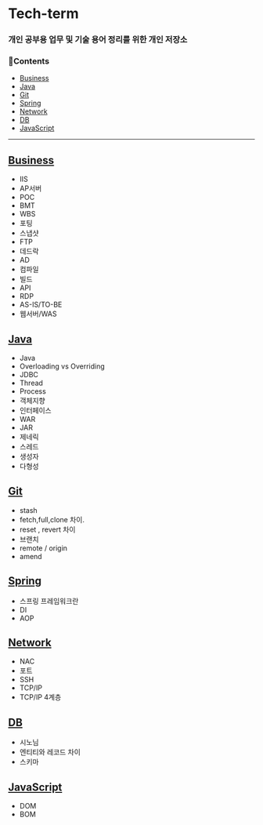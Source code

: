 # Tech-term

### 개인 공부용 업무 및 기술 용어 정리를 위한 개인 저장소

### 📘Contents
- [Business](#Business)
- [Java](#Java)
- [Git](#Git)
- [Spring](#Spring)
- [Network](#Network)
- [DB](#DB)
- [JavaScript](#JavaScript)

---

## [Business](/contents/business.md)
- IIS
- AP서버 
- POC 
- BMT
- WBS
- 포팅
- 스냅샷
- FTP
- 데드락
- AD
- 컴파일
- 빌드
- API
- RDP 
- AS-IS/TO-BE
- 웹서버/WAS



## [Java](/contents/java.md)
- Java
- Overloading vs Overriding
- JDBC
- Thread 
- Process
- 객체지향
- 인터페이스
- WAR
- JAR
- 제네릭
- 스레드
- 생성자
- 다형성



## [Git](/contents/git.md)
- stash 
- fetch,full,clone 차이.
- reset , revert 차이 
- 브랜치 
- remote / origin
- amend

## [Spring](/contents/spring.md)
- 스프링 프레임워크란 
- DI
- AOP


## [Network](/contents/network.md)
- NAC 
- 포트 
- SSH
- TCP/IP
- TCP/IP 4계층 


## [DB](/contents/db.md)
- 시노님
- 엔티티와 레코드 차이 
- 스키마 


## [JavaScript](/contents/JavaScript.md)
- DOM
- BOM


